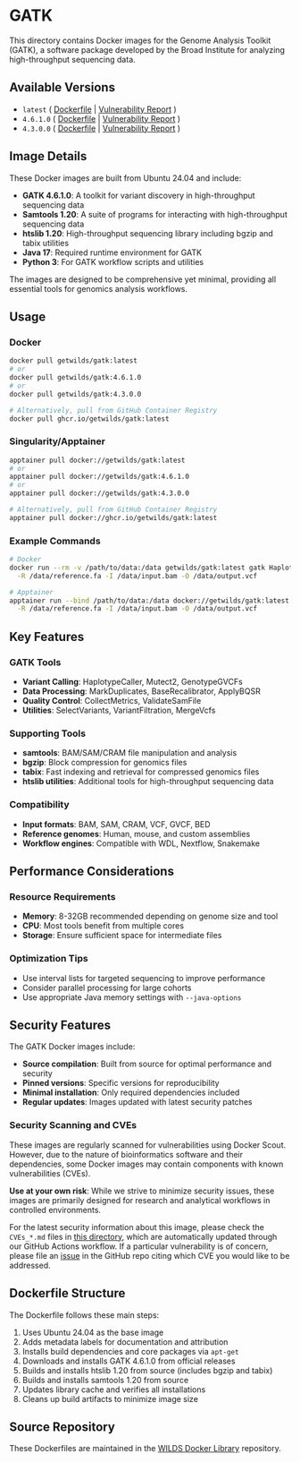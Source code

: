 # GATK

This directory contains Docker images for the Genome Analysis Toolkit (GATK), a software package developed by the Broad Institute for analyzing high-throughput sequencing data.

## Available Versions

- `latest` ( [Dockerfile](https://github.com/getwilds/wilds-docker-library/blob/main/gatk/Dockerfile_latest) | [Vulnerability Report](https://github.com/getwilds/wilds-docker-library/blob/main/gatk/CVEs_latest.md) )
- `4.6.1.0` ( [Dockerfile](https://github.com/getwilds/wilds-docker-library/blob/main/gatk/Dockerfile_4.6.1.0) | [Vulnerability Report](https://github.com/getwilds/wilds-docker-library/blob/main/gatk/CVEs_4.6.1.0.md) )
- `4.3.0.0` ( [Dockerfile](https://github.com/getwilds/wilds-docker-library/blob/main/gatk/Dockerfile_4.3.0.0) | [Vulnerability Report](https://github.com/getwilds/wilds-docker-library/blob/main/gatk/CVEs_4.3.0.0.md) )

## Image Details

These Docker images are built from Ubuntu 24.04 and include:

- **GATK 4.6.1.0**: A toolkit for variant discovery in high-throughput sequencing data
- **Samtools 1.20**: A suite of programs for interacting with high-throughput sequencing data
- **htslib 1.20**: High-throughput sequencing library including bgzip and tabix utilities
- **Java 17**: Required runtime environment for GATK
- **Python 3**: For GATK workflow scripts and utilities

The images are designed to be comprehensive yet minimal, providing all essential tools for genomics analysis workflows.

## Usage

### Docker

```bash
docker pull getwilds/gatk:latest
# or
docker pull getwilds/gatk:4.6.1.0
# or
docker pull getwilds/gatk:4.3.0.0

# Alternatively, pull from GitHub Container Registry
docker pull ghcr.io/getwilds/gatk:latest
```

### Singularity/Apptainer

```bash
apptainer pull docker://getwilds/gatk:latest
# or
apptainer pull docker://getwilds/gatk:4.6.1.0
# or
apptainer pull docker://getwilds/gatk:4.3.0.0

# Alternatively, pull from GitHub Container Registry
apptainer pull docker://ghcr.io/getwilds/gatk:latest
```

### Example Commands

```bash
# Docker
docker run --rm -v /path/to/data:/data getwilds/gatk:latest gatk HaplotypeCaller \
  -R /data/reference.fa -I /data/input.bam -O /data/output.vcf

# Apptainer
apptainer run --bind /path/to/data:/data docker://getwilds/gatk:latest gatk HaplotypeCaller \
  -R /data/reference.fa -I /data/input.bam -O /data/output.vcf
```

## Key Features

### **GATK Tools**
- **Variant Calling**: HaplotypeCaller, Mutect2, GenotypeGVCFs
- **Data Processing**: MarkDuplicates, BaseRecalibrator, ApplyBQSR
- **Quality Control**: CollectMetrics, ValidateSamFile
- **Utilities**: SelectVariants, VariantFiltration, MergeVcfs

### **Supporting Tools**
- **samtools**: BAM/SAM/CRAM file manipulation and analysis
- **bgzip**: Block compression for genomics files
- **tabix**: Fast indexing and retrieval for compressed genomics files
- **htslib utilities**: Additional tools for high-throughput sequencing data

### **Compatibility**
- **Input formats**: BAM, SAM, CRAM, VCF, GVCF, BED
- **Reference genomes**: Human, mouse, and custom assemblies
- **Workflow engines**: Compatible with WDL, Nextflow, Snakemake

## Performance Considerations

### **Resource Requirements**
- **Memory**: 8-32GB recommended depending on genome size and tool
- **CPU**: Most tools benefit from multiple cores
- **Storage**: Ensure sufficient space for intermediate files

### **Optimization Tips**
- Use interval lists for targeted sequencing to improve performance
- Consider parallel processing for large cohorts
- Use appropriate Java memory settings with `--java-options`

## Security Features

The GATK Docker images include:

- **Source compilation**: Built from source for optimal performance and security
- **Pinned versions**: Specific versions for reproducibility
- **Minimal installation**: Only required dependencies included
- **Regular updates**: Images updated with latest security patches

### Security Scanning and CVEs

These images are regularly scanned for vulnerabilities using Docker Scout. However, due to the nature of bioinformatics software and their dependencies, some Docker images may contain components with known vulnerabilities (CVEs).

**Use at your own risk**: While we strive to minimize security issues, these images are primarily designed for research and analytical workflows in controlled environments.

For the latest security information about this image, please check the `CVEs_*.md` files in [this directory](https://github.com/getwilds/wilds-docker-library/tree/main/gatk), which are automatically updated through our GitHub Actions workflow. If a particular vulnerability is of concern, please file an [issue](https://github.com/getwilds/wilds-docker-library/issues) in the GitHub repo citing which CVE you would like to be addressed.

## Dockerfile Structure

The Dockerfile follows these main steps:

1. Uses Ubuntu 24.04 as the base image
2. Adds metadata labels for documentation and attribution
3. Installs build dependencies and core packages via `apt-get`
4. Downloads and installs GATK 4.6.1.0 from official releases
5. Builds and installs htslib 1.20 from source (includes bgzip and tabix)
6. Builds and installs samtools 1.20 from source
7. Updates library cache and verifies all installations
8. Cleans up build artifacts to minimize image size

## Source Repository

These Dockerfiles are maintained in the [WILDS Docker Library](https://github.com/getwilds/wilds-docker-library) repository.
